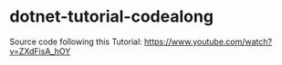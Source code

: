 # dotnet-tutorial-codealong
Source code following this Tutorial: https://www.youtube.com/watch?v=ZXdFisA_hOY
